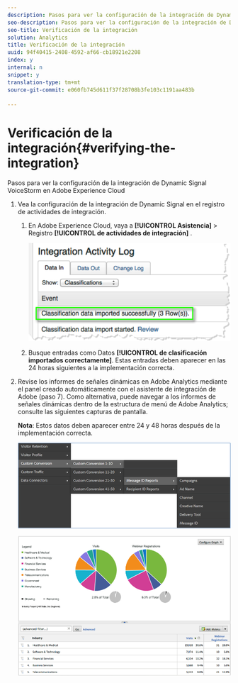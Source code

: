```yaml
---
description: Pasos para ver la configuración de la integración de Dynamic Signal VoiceStorm en Adobe Experience Cloud
seo-description: Pasos para ver la configuración de la integración de Dynamic Signal VoiceStorm en Adobe Experience Cloud
seo-title: Verificación de la integración
solution: Analytics
title: Verificación de la integración
uuid: 94f40415-2408-4592-af66-cb18921e2208
index: y
internal: n
snippet: y
translation-type: tm+mt
source-git-commit: e060fb745d611f37f28708b3fe103c1191aa483b

---
```



# Verificación de la integración{#verifying-the-integration}

Pasos para ver la configuración de la integración de Dynamic Signal VoiceStorm en Adobe Experience Cloud

1. Vea la configuración de la integración de Dynamic Signal en el registro de actividades de integración.
   1. En Adobe Experience Cloud, vaya a **[!UICONTROL Asistencia]** &gt; Registro **[!UICONTROL de actividades de integración]** .

      ![](assets/integration_activity_log.png)

   1. Busque entradas como Datos **[!UICONTROL de clasificación importados correctamente]**. Estas entradas deben aparecer en las 24 horas siguientes a la implementación correcta.
1. Revise los informes de señales dinámicas en Adobe Analytics mediante el panel creado automáticamente con el asistente de integración de Adobe (paso 7). Como alternativa, puede navegar a los informes de señales dinámicas dentro de la estructura de menú de Adobe Analytics; consulte las siguientes capturas de pantalla.

   **Nota**: Estos datos deben aparecer entre 24 y 48 horas después de la implementación correcta.

   ![](assets/reporting.png)

   ![](assets/reporting2.png)

